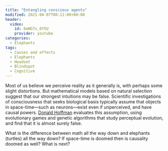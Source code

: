```yaml
---
title: "Entangling conscious agents"
modified: 2021-04-07T00:11:00+00:00
header:
  video:
    id: 6eWG7x_6Y5U
    provider: youtube
categories:
  - Elephants
tags:
  - Causes and effects
  - Elephants
  - Headset
  - Blindspot
  - Cognitive
---
```


Most of us believe we perceive reality as it generally is, with perhaps some slight distortions. But mathematical models based on natural selection suggest that our strongest intuitions may be false. Scientific investigations of consciousness that seeks biological basis typically assume that objects in space-time—such as neurons—exist even if unperceived, and have causal powers. [Donald Hoffman](https://www.cogsci.uci.edu/~ddhoff/) evaluates this assumption, using evolutionary games and genetic algorithms that study perceptual evolution, and find that it is almost surely false. 

What is the difference between math all the way down and elephants (turtles) all the way down?
If space-time is doomed then is causality doomed as well? What is next?


